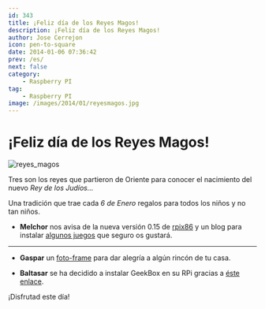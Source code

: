 ```yaml
---
id: 343
title: ¡Feliz día de los Reyes Magos!
description: ¡Feliz día de los Reyes Magos!
author: Jose Cerrejon
icon: pen-to-square
date: 2014-01-06 07:36:42
prev: /es/
next: false
category:
    - Raspberry PI
tag:
    - Raspberry PI
image: /images/2014/01/reyesmagos.jpg
---
```


# ¡Feliz día de los Reyes Magos!

![reyes_magos](/images/2014/01/reyesmagos.jpg)

Tres son los reyes que partieron de Oriente para conocer el nacimiento del nuevo _Rey de los Judíos…_

Una tradición que trae cada _6 de Enero_ regalos para todos los niños y no tan niños.

-   **Melchor** nos avisa de la nueva versión 0.15 de [rpix86](https://rpix86.patrickaalto.com/rpix86.zip) y un blog para instalar [algunos juegos](https://ledgerlabs.us/raspberrypi/) que seguro os gustará.

---

-   **Gaspar** un [foto-frame](https://www.ofbrooklyn.com/2014/01/2/building-photo-frame-raspberry-pi-motion-detector/) para dar alegría a algún rincón de tu casa.

-   **Baltasar** se ha decidido a instalar GeekBox en su RPi gracias a [éste enlace](https://picodotdev.github.io/blog-bitix/2014/01/raspberry-pi-como-media-center-con-geexbox/).

¡Disfrutad este día!
